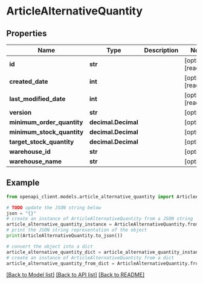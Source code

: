 # ArticleAlternativeQuantity


## Properties

Name | Type | Description | Notes
------------ | ------------- | ------------- | -------------
**id** | **str** |  | [optional] [readonly] 
**created_date** | **int** |  | [optional] [readonly] 
**last_modified_date** | **int** |  | [optional] [readonly] 
**version** | **str** |  | [optional] 
**minimum_order_quantity** | **decimal.Decimal** |  | [optional] 
**minimum_stock_quantity** | **decimal.Decimal** |  | [optional] 
**target_stock_quantity** | **decimal.Decimal** |  | [optional] 
**warehouse_id** | **str** |  | [optional] 
**warehouse_name** | **str** |  | [optional] 

## Example

```python
from openapi_client.models.article_alternative_quantity import ArticleAlternativeQuantity

# TODO update the JSON string below
json = "{}"
# create an instance of ArticleAlternativeQuantity from a JSON string
article_alternative_quantity_instance = ArticleAlternativeQuantity.from_json(json)
# print the JSON string representation of the object
print(ArticleAlternativeQuantity.to_json())

# convert the object into a dict
article_alternative_quantity_dict = article_alternative_quantity_instance.to_dict()
# create an instance of ArticleAlternativeQuantity from a dict
article_alternative_quantity_from_dict = ArticleAlternativeQuantity.from_dict(article_alternative_quantity_dict)
```
[[Back to Model list]](../README.md#documentation-for-models) [[Back to API list]](../README.md#documentation-for-api-endpoints) [[Back to README]](../README.md)


